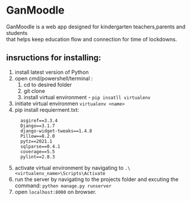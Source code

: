 # GanMoodle

GanMoodle is a web app designed for kindergarten teachers,parents and students <br>
that helps keep education flow and connection for time of lockdowns.

## insructions for installing:

1. install latest version of Python   
2. open cmd/powershell/terminal :
    1. cd to desired folder
    2. git clone
    3. install virtual environment - `pip insatll virtualenv`
3. initiate virtual environmen `virtualenv <name>`
4. pip install requierment.txt:
   ```  
     asgiref==3.3.4
     Django==3.1.7
     django-widget-tweaks==1.4.8
     Pillow==8.2.0
     pytz==2021.1
     sqlparse==0.4.1
     coverage==5.5
     pylint==2.8.3 
     ```
 5. activate virtual environment by navigating to `.\<virtualenv_name>\Scripts\Activate`
 6. run the server by navigating to the projects folder and excuting the command: `python manage.py runserver`
 7. open `localhost:8000` on browser.
